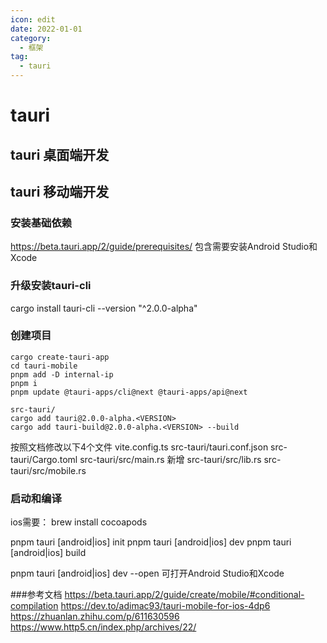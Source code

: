 ```yaml
---
icon: edit
date: 2022-01-01
category:
  - 框架
tag:
  - tauri
---
```


# tauri

## tauri 桌面端开发
## tauri 移动端开发

### 安装基础依赖
https://beta.tauri.app/2/guide/prerequisites/
包含需要安装Android Studio和Xcode
### 升级安装tauri-cli
cargo install tauri-cli --version "^2.0.0-alpha"

### 创建项目
```
cargo create-tauri-app
cd tauri-mobile
pnpm add -D internal-ip
pnpm i
pnpm update @tauri-apps/cli@next @tauri-apps/api@next
```
```
src-tauri/
cargo add tauri@2.0.0-alpha.<VERSION>
cargo add tauri-build@2.0.0-alpha.<VERSION> --build
```
按照文档修改以下4个文件
vite.config.ts
src-tauri/tauri.conf.json
src-tauri/Cargo.toml
src-tauri/src/main.rs
新增
src-tauri/src/lib.rs
src-tauri/src/mobile.rs

### 启动和编译
ios需要：
brew install cocoapods

pnpm tauri [android|ios] init
pnpm tauri [android|ios] dev
pnpm tauri [android|ios] build

pnpm tauri [android|ios] dev --open 可打开Android Studio和Xcode

###参考文档
https://beta.tauri.app/2/guide/create/mobile/#conditional-compilation
https://dev.to/adimac93/tauri-mobile-for-ios-4dp6
https://zhuanlan.zhihu.com/p/611630596
https://www.http5.cn/index.php/archives/22/